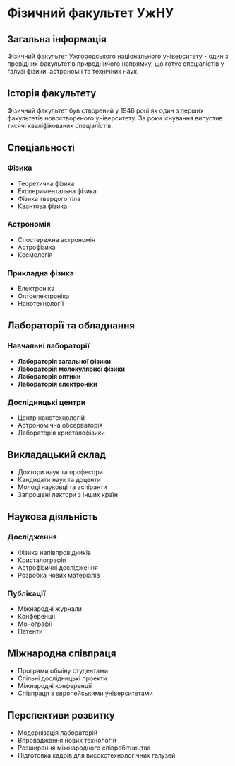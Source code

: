 # Фізичний факультет УжНУ

## Загальна інформація

Фізичний факультет Ужгородського національного університету - один з провідних факультетів природничого напрямку, що готує спеціалістів у галузі фізики, астрономії та технічних наук.

## Історія факультету

Фізичний факультет був створений у 1946 році як один з перших факультетів новоствореного університету. За роки існування випустив тисячі кваліфікованих спеціалістів.

## Спеціальності

### Фізика

- Теоретична фізика
- Експериментальна фізика
- Фізика твердого тіла
- Квантова фізика

### Астрономія

- Спостережна астрономія
- Астрофізика
- Космологія

### Прикладна фізика

- Електроніка
- Оптоелектроніка
- Нанотехнології

## Лабораторії та обладнання

### Навчальні лабораторії

- **Лабораторія загальної фізики**
- **Лабораторія молекулярної фізики**
- **Лабораторія оптики**
- **Лабораторія електроніки**

### Дослідницькі центри

- Центр нанотехнологій
- Астрономічна обсерваторія
- Лабораторія кристалофізики

## Викладацький склад

- Доктори наук та професори
- Кандидати наук та доценти
- Молоді науковці та аспіранти
- Запрошені лектори з інших країн

## Наукова діяльність

### Дослідження

- Фізика напівпровідників
- Кристалографія
- Астрофізичні дослідження
- Розробка нових матеріалів

### Публікації

- Міжнародні журнали
- Конференції
- Монографії
- Патенти

## Міжнародна співпраця

- Програми обміну студентами
- Спільні дослідницькі проекти
- Міжнародні конференції
- Співпраця з європейськими університетами

## Перспективи розвитку

- Модернізація лабораторій
- Впровадження нових технологій
- Розширення міжнародного співробітництва
- Підготовка кадрів для високотехнологічних галузей
